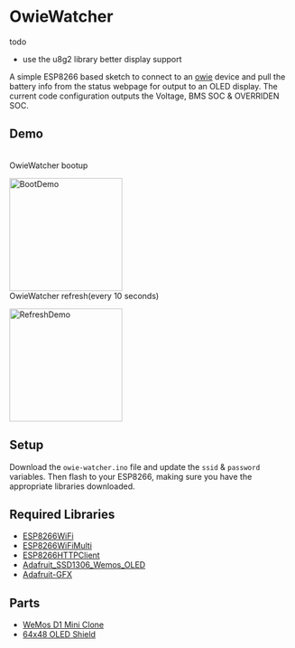 # OwieWatcher

todo
- use the u8g2 library better display support

A simple ESP8266 based sketch to connect to an [owie](https://github.com/lolwheel/Owie) device and pull the battery info from the status webpage for output to an OLED display. The current code configuration outputs the Voltage, BMS SOC & OVERRIDEN SOC.

## Demo
<br>OwieWatcher bootup</p>
<p><img src="https://github.com/TurdSnack/owiewatcher/blob/main/Boot.gif" alt="BootDemo" width="200px">
<br>OwieWatcher refresh(every 10 seconds)</p>
<p><img src="https://github.com/TurdSnack/owiewatcher/blob/main/Refresh.gif" alt="RefreshDemo" width="200px">


## Setup
Download the `owie-watcher.ino` file and update the `ssid` & `password` variables. Then flash to your ESP8266, making sure you have the appropriate libraries downloaded.

## Required Libraries
* [ESP8266WiFi](https://github.com/esp8266/Arduino)
* [ESP8266WiFiMulti](https://github.com/esp8266/Arduino)
* [ESP8266HTTPClient](https://github.com/esp8266/Arduino)
* [Adafruit_SSD1306_Wemos_OLED](https://github.com/stblassitude/Adafruit_SSD1306_Wemos_OLED.git)
* [Adafruit-GFX](https://github.com/adafruit/Adafruit-GFX-Library)

## Parts
- [WeMos D1 Mini Clone](https://www.amazon.com/dp/B081PX9YFV/)
- [64x48 OLED Shield](https://www.amazon.com/gp/product/B01MZYYHHD/)
